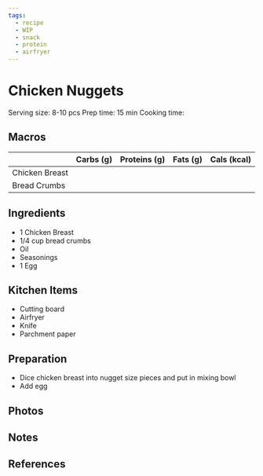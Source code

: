 ```yaml
---
tags:
  - recipe
  - WIP
  - snack
  - protein
  - airfryer
---
```

# Chicken Nuggets

Serving size: 8-10 pcs
Prep time: 15 min
Cooking time: 

## Macros

|  | Carbs (g) | Proteins (g) | Fats (g) | Cals (kcal) |
| --- | --- | --- | --- | --- |
| Chicken Breast |  |  |  |  |
| Bread Crumbs |  |  |  |  |

## Ingredients

- 1 Chicken Breast
- 1/4 cup bread crumbs
- Oil
- Seasonings
- 1 Egg

## Kitchen Items

- Cutting board
- Airfryer
- Knife
- Parchment paper

## Preparation

- Dice chicken breast into nugget size pieces and put in mixing bowl
- Add egg

## Photos

## Notes

## References
